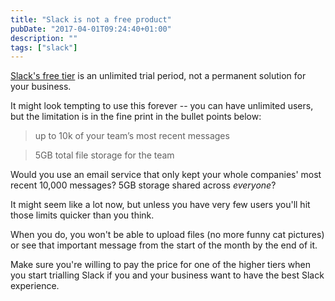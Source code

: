 ```yaml
---
title: "Slack is not a free product"
pubDate: "2017-04-01T09:24:40+01:00"
description: ""
tags: ["slack"]
---
```


[Slack's free tier](https://slack.com/pricing) is an unlimited trial period, not a permanent solution for your business.

It might look tempting to use this forever -- you can have unlimited users, but the limitation is in the fine print in the bullet points below:

> up to 10k of your team’s most recent messages

> 5GB total file storage for the team

Would you use an email service that only kept your whole companies' most recent 10,000 messages? 5GB storage shared across _everyone_?

It might seem like a lot now, but unless you have very few users you'll hit those limits quicker than you think.

When you do, you won't be able to upload files (no more funny cat pictures) or see that important message from the start of the month by the end of it.

Make sure you're willing to pay the price for one of the higher tiers when you start trialling Slack if you and your business want to have the best Slack experience.
